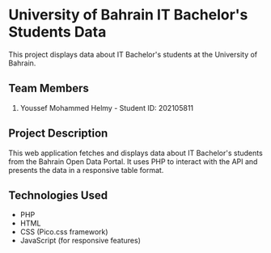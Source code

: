 # University of Bahrain IT Bachelor's Students Data

This project displays data about IT Bachelor's students at the University of Bahrain.

## Team Members

1. Youssef Mohammed Helmy - Student ID: 202105811
   
## Project Description

This web application fetches and displays data about IT Bachelor's students from the Bahrain Open Data Portal. It uses PHP to interact with the API and presents the data in a responsive table format.

## Technologies Used

- PHP
- HTML
- CSS (Pico.css framework)
- JavaScript (for responsive features)
